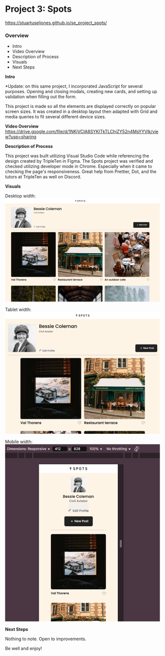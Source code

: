 # Project 3: Spots

https://stuartuseljones.github.io/se_project_spots/

### Overview

- Intro
- Video Overview
- Description of Process
- Visuals
- Next Steps

**Intro**

\*Update: on this same project, I incorporated JavaScript for several purposes. Opening and closing modals, creating new cards, and setting up validation when filling out the form.

This project is made so all the elements are displayed correctly on popular screen sizes. It was created in a desktop layout then adapted with Grid and media queries to fit several different device sizes.

**Video Overview**
https://drive.google.com/file/d/1NKjVCIA8SYKITkTLChjZY52n4MsYYVlk/view?usp=sharing

**Description of Process**

This project was built utilizing Visual Studio Code while referencing the design created by TripleTen in Figma. The Spots project was verified and checked utilizing developer mode in Chrome. Especially when it came to checking the page's responsiveness. Great help from Prettier, Dot, and the tutors at TripleTen as well on Discord.

**Visuals**

Desktop width:
![alt text](images/demo/spots1.png)

Tablet width:
![alt text](<images/demo/spots 3.png>)

Mobile width:
![alt text](<images/demo/spots 4 mobile.png>)

**Next Steps**

Nothing to note. Open to improvements.

Be well and enjoy!
